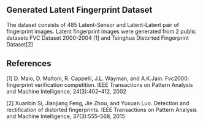 ## Generated Latent Fingerprint Dataset
The dataset consists of 485 Latent-Sensor and Latent-Latent pair of fingerprint images. Latent fingerprint images were generated from  2 public datasets FVC Dataset 2000-2004 [1] and Tsinghua Distorted Fingerprint Dataset[2]
## References
[1] D. Maio, D. Maltoni, R. Cappelli, J.L. Wayman, and A.K.Jain. Fvc2000: fingerprint verification competition. IEEE Transactions on Pattern Analysis and Machine Intelligence, 24(3):402–412, 2002

[2] Xuanbin Si, Jianjiang Feng, Jie Zhou, and Yuxuan Luo. Detection and rectification of distorted fingerprints. IEEE Transactions on Pattern Analysis and Machine Intelligence, 37(3):555–568, 2015
